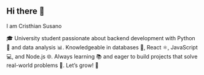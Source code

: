## Hi there 👋
<div class="piktowrapper-embed" data-uid="b8e88f0aba74-desarollo-de-software-programador"></div><script>(function(d){var js, id="pikto-embed-js", ref=d.getElementsByTagName("script")[0];if (d.getElementById(id)) { return;}js=d.createElement("script"); js.id=id; js.async=true;js.src="https://create.piktochart.com/assets/embedding/embed.js";ref.parentNode.insertBefore(js, ref);}(document));</script>
I am Cristhian Susano

🎓 University student passionate about backend development with Python 🐍 and data analysis 📊. Knowledgeable in databases 💾, React ⚛️, JavaScript 💻, and Node.js 🌐.
Always learning 📚 and eager to build projects that solve real-world problems 🌟. Let’s grow! 🚀

<!--
**CristhianArleySusanoFernandez/CristhianArleySusanoFernandez** is a ✨ _special_ ✨ repository because its `README.md` (this file) appears on your GitHub profile.

Here are some ideas to get you started:

- 🔭 I’m currently working on ...
- 🌱 I’m currently learning ...
- 👯 I’m looking to collaborate on ...
- 🤔 I’m looking for help with ...
- 💬 Ask me about ...
- 📫 How to reach me: ...
- 😄 Pronouns: ...
- ⚡ Fun fact: ...
-->
